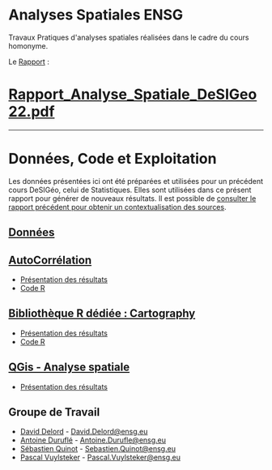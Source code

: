 # Analyses Spatiales ENSG

Travaux Pratiques d'analyses spatiales réalisées dans le cadre du cours homonyme.

 Le [Rapport](Rapport_Analyse_Spatiale_DeSIGeo22.pdf) : 
# [Rapport_Analyse_Spatiale_DeSIGeo22.pdf](Rapport_Analyse_Spatiale_DeSIGeo22.pdf)

--------

# Données, Code et Exploitation

Les données présentées ici ont été préparées et utilisées pour un précédent cours DeSIGéo, celui de Statistiques. Elles sont utilisées dans ce présent rapport pour générer de nouveaux résultats. 
Il est possible de [consulter le rapport précédent pour obtenir un contextualisation des sources](Rapport%20d%27analyse.docx).

## [Données](https://github.com/pascalpvk/AnalyseSpatialeENSG/tree/main/DONNEES)

## [AutoCorrélation](https://github.com/pascalpvk/AnalyseSpatialeENSG/tree/main/AutoCorrelation)

+ [Présentation des résultats](AutoCorrelation/autocorelation.pdf)
+ [Code R](AutoCorrelation/auto_correlation.R)

## [Bibliothèque R dédiée : Cartography](https://github.com/pascalpvk/AnalyseSpatialeENSG/tree/main/CARTOGRAPHY)
+ [Présentation des résultats](CARTOGRAPHY/resultat_librarie_cartography.pdf)
+ [Code R](CARTOGRAPHY/cartography.R)

## [QGis - Analyse spatiale](https://github.com/pascalpvk/AnalyseSpatialeENSG/tree/main/QGIS)
+ [Présentation des résultats](QGIS/résultats_QGIS.pdf)


## Groupe de Travail
+ [David Delord](https://github.com/daviddelord38) - [David.Delord@ensg.eu](mailto:David.Delord@ensg.eu)
+ [Antoine Duruflé](https://github.com/ADdesigeo) - [Antoine.Durufle@ensg.eu](mailto:Antoine.Durufle@ensg.eu)
+ [Sébastien Quinot](https://github.com/sebqnt) - [Sebastien.Quinot@ensg.eu](mailto:Sebastien.Quinot@ensg.eu)
+ [Pascal Vuylsteker](https://github.com/pascalpvk) - [Pascal.Vuylsteker@ensg.eu](mailto:Pascal.Vuylsteker@ensg.eu)

